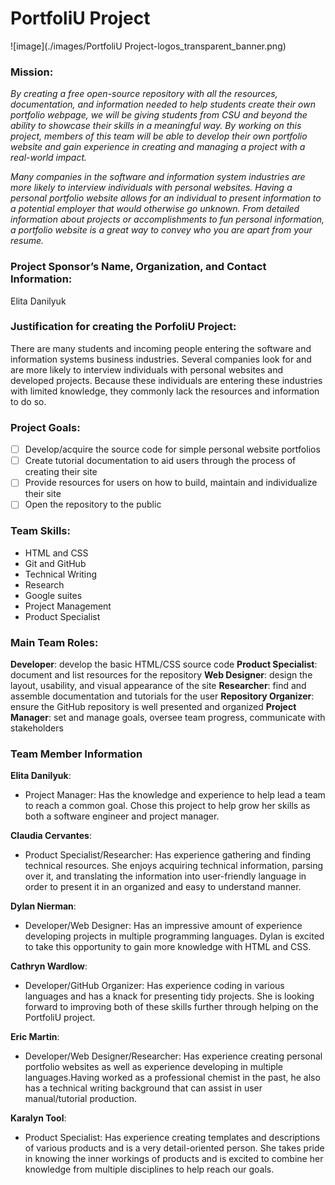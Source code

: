 # PortfoliU Project

![image](./images/PortfoliU Project-logos_transparent_banner.png)

### Mission:

*By creating a free open-source repository with all the resources, documentation, and information needed to help students create their own portfolio webpage, we will be giving students from CSU and beyond the ability to showcase their skills in a meaningful way. By working on this project, members of this team will be able to develop their own portfolio website and gain experience in creating and managing a project with a real-world impact.*

*Many companies in the software and information system industries are more likely to interview individuals with personal websites. Having a personal portfolio website allows for an individual to present information to a potential employer that would otherwise go unknown. From detailed information about projects or accomplishments to fun personal information, a portfolio website is a great way to convey who you are apart from your resume.*

### Project Sponsor’s Name, Organization, and Contact Information:

Elita Danilyuk

### Justification for creating the PorfoliU Project:

There are many students and incoming people entering the software and information systems business industries. Several companies look for and are more likely to interview individuals with personal websites and developed projects. Because these individuals are entering these industries with limited knowledge, they commonly lack the resources and information to do so.

### Project Goals:

- [ ] Develop/acquire the source code for simple personal website portfolios
- [ ] Create tutorial documentation to aid users through the process of creating their site
- [ ] Provide resources for users on how to build, maintain and individualize their site
- [ ] Open the repository to the public

### Team Skills:

- HTML and CSS
- Git and GitHub
- Technical Writing
- Research
- Google suites
- Project Management
- Product Specialist

### Main Team Roles:

**Developer**:  develop the basic HTML/CSS source code
**Product Specialist**:  document and list resources for the repository
**Web Designer**:  design the layout, usability, and visual appearance of the site
**Researcher**: find and assemble documentation and tutorials for the user
**Repository Organizer**: ensure the GitHub repository is well presented and organized
**Project Manager**: set and manage goals, oversee team progress, communicate with stakeholders

### Team Member Information

**Elita Danilyuk**: 
- Project Manager:  Has the knowledge and experience to help lead a team to reach a common goal. Chose this project to help grow her skills as  both a software engineer and project manager.

**Claudia Cervantes**: 
- Product Specialist/Researcher: Has experience gathering and finding technical resources. She enjoys acquiring technical information, parsing over it, and translating the information into user-friendly language in order to present it in an organized and easy to understand manner. 

**Dylan Nierman**: 
- Developer/Web Designer: Has an impressive amount of experience developing projects in multiple programming languages. Dylan is excited to take this opportunity to gain more knowledge with HTML and CSS.

**Cathryn Wardlow**: 
- Developer/GitHub Organizer: Has experience coding in various languages and has a knack for presenting tidy projects. She is looking forward to improving both of these skills further through helping on the PortfoliU project.

**Eric Martin**: 
- Developer/Web Designer/Researcher: Has experience creating personal portfolio websites as well as experience developing in multiple languages.Having worked as a professional chemist in the past, he also has a technical writing background that can assist in user manual/tutorial production.

**Karalyn Tool**: 
- Product Specialist: Has experience creating templates and descriptions of various products and is a very detail-oriented person. She takes pride in knowing the inner workings of products and is excited to combine her knowledge from multiple disciplines to help reach our goals.

